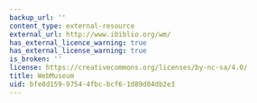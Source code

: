 ```yaml
---
backup_url: ''
content_type: external-resource
external_url: http://www.ibiblio.org/wm/
has_external_licence_warning: true
has_external_license_warning: true
is_broken: ''
license: https://creativecommons.org/licenses/by-nc-sa/4.0/
title: WebMuseum
uid: bfe8d159-9754-4fbc-bcf6-1d89d84db2e3
---
```

